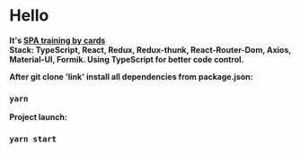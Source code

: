 # Hello

<b>It's <a href="https://edmonddantess.github.io/project_friday/">SPA training by cards</a> <br/>
<b>Stack:</b> TypeScript, React, Redux, Redux-thunk, React-Router-Dom, Axios, Material-UI, Formik. Using TypeScript for better code control.


After git clone 'link' install all dependencies from package.json:
### `yarn`
Project launch:
### `yarn start`
